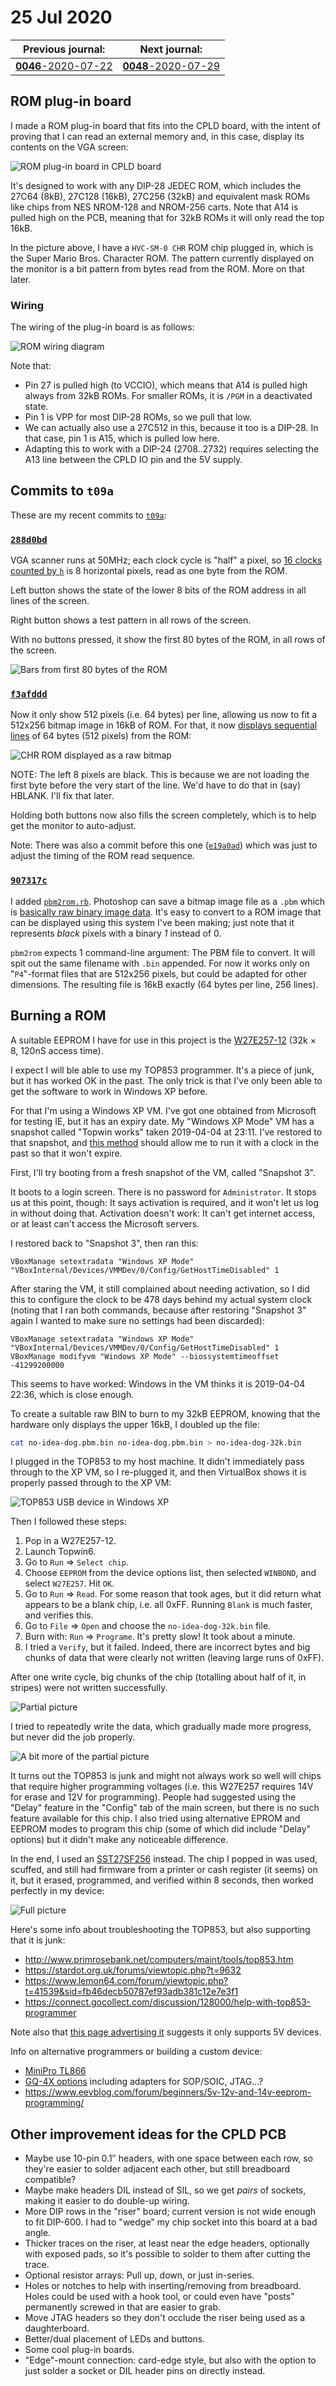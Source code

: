 # 25 Jul 2020

| Previous journal: | Next journal: |
|-|-|
| [**0046**-2020-07-22](./0046-2020-07-22.md) | [**0048**-2020-07-29](./0048-2020-07-29.md) |

## ROM plug-in board

I made a ROM plug-in board that fits into the CPLD board, with the intent of proving that I can read an external memory and, in this case, display its contents on the VGA screen:

![ROM plug-in board in CPLD board](i/0047-rom-plugin.jpg)

It's designed to work with any DIP-28 JEDEC ROM, which includes the 27C64 (8kB), 27C128 (16kB), 27C256 (32kB) and equivalent mask ROMs like chips from NES NROM-128 and NROM-256 carts. Note that A14 is pulled high on the PCB, meaning that for 32kB ROMs it will only read the top 16kB.

In the picture above, I have a `HVC-SM-0 CHR` ROM chip plugged in, which is the Super Mario Bros. Character ROM. The pattern currently displayed on the monitor is a bit pattern from bytes read from the ROM. More on that later.

### Wiring

The wiring of the plug-in board is as follows:

![ROM wiring diagram](i/0047-rom-wiring.png)

Note that:
*   Pin 27 is pulled high (to VCCIO), which means that A14 is pulled high always from 32kB ROMs. For smaller ROMs, it is `/PGM` in a deactivated state.
*   Pin 1 is VPP for most DIP-28 ROMs, so we pull that low.
*   We can actually also use a 27C512 in this, because it too is a DIP-28. In that case, pin 1 is A15, which is pulled low here.
*   Adapting this to work with a DIP-24 (2708..2732) requires selecting the A13 line between the CPLD IO pin and the 5V supply.

## Commits to `t09a`

These are my recent commits to [`t09a`](https://github.com/algofoogle/sandpit/tree/master/fpga/XC9572XL/test09/t09a):

### [`288d0bd`](https://github.com/algofoogle/sandpit/commit/288d0bdc61e97abbe1d24a5ff2f07af84ba4df0f#diff-781ac0af63b12d0aaad826f58c10d831)

VGA scanner runs at 50MHz; each clock cycle is "half" a pixel, so [16 clocks counted by `h`](https://github.com/algofoogle/sandpit/blob/288d0bdc61e97abbe1d24a5ff2f07af84ba4df0f/fpga/XC9572XL/test09/t09a/t09a.v#L57-L58) is 8 horizontal pixels, read as one byte from the ROM.

Left button shows the state of the lower 8 bits of the ROM address in all lines of the screen.

Right button shows a test pattern in all rows of the screen.

With no buttons pressed, it show the first 80 bytes of the ROM, in all rows of the screen.

![Bars from first 80 bytes of the ROM](i/0047-rom-bars.jpg)


### [`f3afddd`](https://github.com/algofoogle/sandpit/commit/f3afddd90cd9665301fc8b262485466529dba075#diff-781ac0af63b12d0aaad826f58c10d831)

Now it only show 512 pixels (i.e. 64 bytes) per line, allowing us now to fit a 512x256 bitmap image in 16kB of ROM. For that, it now [displays sequential lines](https://github.com/algofoogle/sandpit/commit/f3afddd90cd9665301fc8b262485466529dba075#diff-e234b40013ad49c2b863e58e82c6974eR68) of 64 bytes (512 pixels) from the ROM:

![CHR ROM displayed as a raw bitmap](i/0047-chr-rom.jpg)

NOTE: The left 8 pixels are black. This is because we are not loading the first byte before the very start of the line. We'd have to do that in (say) HBLANK. I'll fix that later.

Holding both buttons now also fills the screen completely, which is to help get the monitor to auto-adjust.

Note: There was also a commit before this one ([`e19a0ad`](https://github.com/algofoogle/sandpit/commit/e19a0ad09c022092e5bb571420edcd04f245340c#diff-781ac0af63b12d0aaad826f58c10d831)) which was just to adjust the timing of the ROM read sequence.

### [`907317c`](https://github.com/algofoogle/sandpit/commit/907317c853300f5e57b7f8895f7c22b3ed5f9a9c#diff-781ac0af63b12d0aaad826f58c10d831)

I added [`pbm2rom.rb`](https://github.com/algofoogle/sandpit/blob/master/fpga/XC9572XL/test09/t09a/data/pbm2rom.rb). Photoshop can save a bitmap image file as a `.pbm` which is [basically raw binary image data](http://netpbm.sourceforge.net/doc/pbm.html). It's easy to convert to a ROM image that can be displayed using this system I've been making; just note that it represents *black* pixels with a binary *1* instead of 0.

`pbm2rom` expects 1 command-line argument: The PBM file to convert. It will spit out the same filename with `.bin` appended. For now it works only on "`P4`"-format files that are 512x256 pixels, but could be adapted for other dimensions. The resulting file is 16kB exactly (64 bytes per line, 256 lines).

## Burning a ROM

A suitable EEPROM I have for use in this project is the [W27E257-12](http://pdf.datasheetcatalog.com/datasheet/WinbondElectronics/mXyzrstw.pdf) (32k &times; 8, 120nS access time).

I expect I will ble able to use my TOP853 programmer. It's a piece of junk, but it has worked OK in the past. The only trick is that I've only been able to get the software to work in Windows XP before.

For that I'm using a Windows XP VM. I've got one obtained from Microsoft for testing IE, but it has an expiry date. My "Windows XP Mode" VM has a snapshot called "Topwin works" taken 2019-04-04 at 23:11. I've restored to that snapshot, and [this method](https://superuser.com/a/539881) should allow me to run it with a clock in the past so that it won't expire.

First, I'll try booting from a fresh snapshot of the VM, called "Snapshot 3".

It boots to a login screen. There is no password for `Administrator`. It stops us at this point, though: It says activation is required, and it won't let us log in without doing that. Activation doesn't work: It can't get internet access, or at least can't access the Microsoft servers.

I restored back to "Snapshot 3", then ran this:

```
VBoxManage setextradata "Windows XP Mode" "VBoxInternal/Devices/VMMDev/0/Config/GetHostTimeDisabled" 1
```

After staring the VM, it still complained about needing activation, so I did this to configure the clock to be 478 days behind my actual system clock (noting that I ran both commands, because after restoring "Snapshot 3" again I wanted to make sure no settings had been discarded):

```
VBoxManage setextradata "Windows XP Mode" "VBoxInternal/Devices/VMMDev/0/Config/GetHostTimeDisabled" 1
VBoxManage modifyvm "Windows XP Mode" --biossystemtimeoffset -41299200000
```

This seems to have worked: Windows in the VM thinks it is 2019-04-04 22:36, which is close enough.

To create a suitable raw BIN to burn to my 32kB EEPROM, knowing that the hardware only displays the upper 16kB, I doubled up the file:

```bash
cat no-idea-dog.pbm.bin no-idea-dog.pbm.bin > no-idea-dog-32k.bin
```

I plugged in the TOP853 to my host machine. It didn't immediately pass through to the XP VM, so I re-plugged it, and then VirtualBox shows it is properly passed through to the XP VM:

![TOP853 USB device in Windows XP](i/0047-topwin-device.png)

Then I followed these steps:

1.  Pop in a W27E257-12.
2.  Launch Topwin6.
3.  Go to `Run` => `Select chip`.
4.  Choose `EEPROM` from the device options list, then selected `WINBOND`, and select `W27E257`. Hit `OK`.
5.  Go to `Run` => `Read`. For some reason that took ages, but it did return what appears to be a blank chip, i.e. all 0xFF. Running `Blank` is much faster, and verifies this.
6.  Go to `File` => `Open` and choose the `no-idea-dog-32k.bin` file.
7.  Burn with: `Run` => `Programe`. It's pretty slow! It took about a minute.
8.  I tried a `Verify`, but it failed. Indeed, there are incorrect bytes and big chunks of data that were clearly not written (leaving large runs of 0xFF).

After one write cycle, big chunks of the chip (totalling about half of it, in stripes) were not written successfully.

![Partial picture](i/0047-pic-part1.jpg)

I tried to repeatedly write the data, which gradually made more progress, but never did the job properly.

![A bit more of the partial picture](i/0047-pic-part2.jpg)

It turns out the TOP853 is junk and might not always work so well will chips that require higher programming voltages (i.e. this W27E257 requires 14V for erase and 12V for programming). People had suggested using the "Delay" feature in the "Config" tab of the main screen, but there is no such feature available for this chip. I also tried using alternative EPROM and EEPROM modes to program this chip (some of which did include "Delay" options) but it didn't make any noticeable difference.

In the end, I used an [SST27SF256](http://pdf.datasheetcatalog.com/datasheet/SiliconStorageTechnology/mXrrwrx.pdf) instead. The chip I popped in was used, scuffed, and still had firmware from a printer or cash register (it seems) on it, but it erased, programmed, and verified within 8 seconds, then worked perfectly in my device:

![Full picture](i/0047-pic-full.jpg)


Here's some info about troubleshooting the TOP853, but also supporting that it is junk:
*   http://www.primrosebank.net/computers/maint/tools/top853.htm
*   https://stardot.org.uk/forums/viewtopic.php?t=9632
*   https://www.lemon64.com/forum/viewtopic.php?t=41539&sid=fb46decb50787ef93adb381c12e7e3f1
*   https://connect.gocollect.com/discussion/128000/help-with-top853-programmer

Note also that [this page advertising it](http://www.51c51.com/ENWEB/parts/top853.htm) suggests it only supports 5V devices.

Info on alternative programmers or building a custom device:
*   [MiniPro TL866](https://www.eevblog.com/forum/blog/eevblog-411-minipro-tl866-universal-programmer-review/msg182431/#msg182431)
*   [GQ-4X options](https://www.amazon.com.au/s?k=GQ-4X&s=price-asc-rank&qid=1595723936&ref=sr_st_price-asc-rank) including adapters for SOP/SOIC, JTAG...?
*   https://www.eevblog.com/forum/beginners/5v-12v-and-14v-eeprom-programming/

## Other improvement ideas for the CPLD PCB

*   Maybe use 10-pin 0.1&Prime; headers, with one space between each row, so they're easier to solder adjacent each other, but still breadboard compatible?
*   Maybe make headers DIL instead of SIL, so we get *pairs* of sockets, making it easier to do double-up wiring.
*   More DIP rows in the "riser" board; current version is not wide enough to fit DIP-600. I had to "wedge" my chip socket into this board at a bad angle.
*   Thicker traces on the riser, at least near the edge headers, optionally with exposed pads, so it's possible to solder to them after cutting the trace.
*   Optional resistor arrays: Pull up, down, or just in-series.
*   Holes or notches to help with inserting/removing from breadboard. Holes could be used with a hook tool, or could even have "posts" permanently screwed in that are easier to grab.
*   Move JTAG headers so they don't occlude the riser being used as a daughterboard.
*   Better/dual placement of LEDs and buttons.
*   Some cool plug-in boards.
*   "Edge"-mount connection: card-edge style, but also with the option to just solder a socket or DIL header pins on directly instead.
